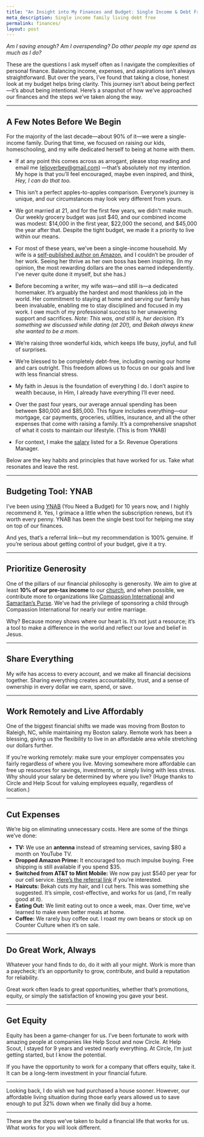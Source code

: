 ```yaml
---
title: "An Insight into My Finances and Budget: Single Income & Debt Free"
meta_description: Single income family living debt free
permalink: finances/
layout: post
---
```


*Am I saving enough? Am I overspending? Do other people my age spend as much as I do?*  

These are the questions I ask myself often as I navigate the complexities of personal finance. Balancing income, expenses, and aspirations isn’t always straightforward. But over the years, I’ve found that taking a close, honest look at my budget helps bring clarity. This journey isn’t about being perfect—it’s about being intentional. Here’s a snapshot of how we’ve approached our finances and the steps we’ve taken along the way.  

---

## A Few Notes Before We Begin  

For the majority of the last decade—about 90% of it—we were a single-income family. During that time, we focused on raising our kids, homeschooling, and my wife dedicated herself to being at home with them. 

- If at any point this comes across as arrogant, please stop reading and email me (elioverbey@gmail.com) —that’s absolutely not my intention. My hope is that you’ll feel encouraged, maybe even inspired, and think, *Hey, I can do that too.*  

- This isn’t a perfect apples-to-apples comparison. Everyone’s journey is unique, and our circumstances may look very different from yours.  

- We got married at 21, and for the first few years, we didn't make much. Our weekly grocery budget was just $40, and our combined income was modest: $14,000 in the first year, $22,000 the second, and $45,000 the year after that. Despite the tight budget, we made it a priority to live within our means. 

- For most of these years, we’ve been a single-income household. My wife is a [self-published author on Amazon](https://www.ynab.com/referral?ref=AE9V2wIf6fXpkQwv&utm_source=customer_referral), and I couldn’t be prouder of her work. Seeing her thrive as her own boss has been inspiring. (In my opinion, the most rewarding dollars are the ones earned independently. I’ve never quite done it myself, but she has.)  

- Before becoming a writer, my wife was—and still is—a dedicated homemaker. It’s arguably the hardest and most thankless job in the world. Her commitment to staying at home and serving our family has been invaluable, enabling me to stay disciplined and focused in my work. I owe much of my professional success to her unwavering support and sacrifices. *Note: This was, and still is, her decision. It’s something we discussed while dating (at 20!), and Bekah always knew she wanted to be a mom.*  

- We’re raising three wonderful kids, which keeps life busy, joyful, and full of surprises.  

- We’re blessed to be completely debt-free, including owning our home and cars outright. This freedom allows us to focus on our goals and live with less financial stress.  

- My faith in Jesus is the foundation of everything I do. I don’t aspire to wealth because, in Him, I already have everything I’ll ever need.  

- Over the past four years, our average annual spending has been between $80,000 and $85,000. This figure includes everything—our mortgage, car payments, groceries, utilities, insurance, and all the other expenses that come with raising a family. It’s a comprehensive snapshot of what it costs to maintain our lifestyle. (This is from YNAB)

- For context, I make the [salary](https://www.revenueoperationsalliance.com/what-is-a-revenue-operations-managers-salary/) listed for a Sr. Revenue Operations Manager.  

Below are the key habits and principles that have worked for us. Take what resonates and leave the rest.  

---

## Budgeting Tool: YNAB  

I’ve been using [YNAB](https://www.ynab.com/referral?ref=AE9V2wIf6fXpkQwv&utm_source=customer_referral) (You Need a Budget) for 10 years now, and I highly recommend it. Yes, I grimace a little when the subscription renews, but it’s worth every penny. YNAB has been the single best tool for helping me stay on top of our finances.  

And yes, that’s a referral link—but my recommendation is 100% genuine. If you’re serious about getting control of your budget, give it a try.  

---

## Prioritize Generosity  

One of the pillars of our financial philosophy is generosity. We aim to give at least **10% of our pre-tax income** to our [church](https://kingstablenc.com/), and when possible, we contribute more to organizations like [Compassion International](https://www.compassion.com/) and [Samaritan’s Purse](https://www.samaritanspurse.org/).  We’ve had the privilege of sponsoring a child through Compassion International for nearly our entire marriage.

Why? Because money shows where our heart is. It’s not just a resource; it’s a tool to make a difference in the world and reflect our love and belief in Jesus.  

---

## Share Everything  

My wife has access to every account, and we make all financial decisions together. Sharing everything creates accountability, trust, and a sense of ownership in every dollar we earn, spend, or save.  

---

## Work Remotely and Live Affordably  

One of the biggest financial shifts we made was moving from Boston to Raleigh, NC, while maintaining my Boston salary. Remote work has been a blessing, giving us the flexibility to live in an affordable area while stretching our dollars further.  

If you’re working remotely: make sure your employer compensates you fairly regardless of where you live. Moving somewhere more affordable can free up resources for savings, investments, or simply living with less stress. Why should your salary be determined by where you live? (Huge thanks to Circle and Help Scout for valuing employees equally, regardless of location.)

---

## Cut Expenses  

We’re big on eliminating unnecessary costs. Here are some of the things we’ve done:  

- **TV:** We use an **antenna** instead of streaming services, saving $80 a month on YouTube TV.  
- **Dropped Amazon Prime:** It encouraged too much impulse buying. Free shipping is still available if you spend $35. 
- **Switched from AT&T to Mint Mobile:** We now pay just $540 per year for our cell service. [Here’s the referral link](http://fbuy.me/u2x-3) if you’re interested.  
- **Haircuts:** Bekah cuts my hair, and I cut hers. This was something she suggested. It’s simple, cost-effective, and works for us (and, I'm really good at it). 
- **Eating Out:** We limit eating out to once a week, max. Over time, we’ve learned to make even better meals at home.  
- **Coffee:** We rarely buy coffee out. I roast my own beans or stock up on Counter Culture when it’s on sale.    

---

## Do Great Work, Always  

Whatever your hand finds to do, do it with all your might. Work is more than a paycheck; it’s an opportunity to grow, contribute, and build a reputation for reliability.  

Great work often leads to great opportunities, whether that’s promotions, equity, or simply the satisfaction of knowing you gave your best.  

---

## Get Equity  

Equity has been a game-changer for us. I’ve been fortunate to work with amazing people at companies like Help Scout and now Circle. At Help Scout, I stayed for 9 years and vested nearly everything. At Circle, I’m just getting started, but I know the potential.  

If you have the opportunity to work for a company that offers equity, take it. It can be a long-term investment in your financial future.  

---

Looking back, I do wish we had purchased a house sooner. However, our affordable living situation during those early years allowed us to save enough to put 32% down when we finally did buy a home. 

---

These are the steps we’ve taken to build a financial life that works for us. What works for you will look different.
